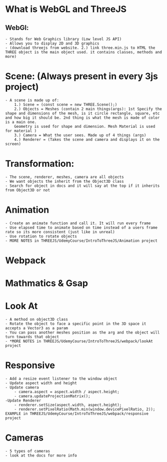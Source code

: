 # What is WebGL and ThreeJS
## WebGl:
    - Stands for Web Graphics library (Low level JS API)
    - Allows you to display 2D and 3D graphics 
    - (download threejs from website. 2.) link three.min.js to HTML the THREE object is the main object used. it contains classes, methods and more)
# Scene: (Always present in every 3js project)
    - A scene is made up of: 
        1.) Scene = (const scene = new THREE.Scene();)
        2.) Objects = Meshes (contain 2 main things(args): 1st Specify the shape and dimensions of the mesh, is it circle rectangle, square, etc and how big it should be. 2nd thing is what the mesh is made of color is a main one. 
        Geometry is used for shape and dimension. Mesh Material is used for material )
        3.) Camera = What the user sees. Made up of 4 things (args)
        4.) Renderer = (Takes the scene and camera and displays it on the screen)
# Transformation:
    - The scene, renderer, meshes, camera are all objects
    - We want objects the inherit from the Object3D class 
    - Search for object in docs and it will say at the top if it inherits from Object3D or not 



# Animation 
    - Create an animate function and call it. It will run every frame 
    - Use elapsed time to animate based on time instead of a users frame rate so its more consistent (just like in unreal)
    - Use rotation to rotate objects
    - MORE NOTES in THREEJS/UdemyCourse/IntroToThreeJS/Animation project


# Webpack


# Mathmatics & Gsap


# Look At
    - A method on object3D class 
    - Rotate the object to face a specific point in the 3D space it accepts a Vector3 as a param
    - You can pass another meshes position as the arg and the object will turn towards that object 
    - *MORE NOTES in THREEJS/UdemyCourse/IntroToThreeJS/webpack/lookAt project

# Responsive 
    - Add a resize event listener to the window object 
    - Update aspect width and height 
    - Update camera 
        - camera.aspect = aspect.width / aspect.height;
        - camera.updateProjectionMatrix();
    -Update Renderer 
        - renderer.setSize(aspect.width, aspect.height);
        - renderer.setPixelRatio(Math.min(window.devicePixelRatio, 2));
    EXAMPLE in THREEJS/UdemyCourse/IntroToThreeJS/webpack/responsive project
# Cameras
    - 5 types of cameras 
    - look at the docs for more info
    